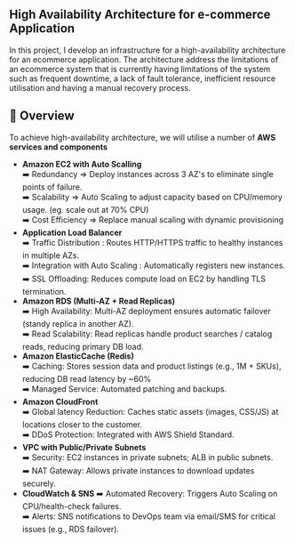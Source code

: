 ## High Availability Architecture for e-commerce Application
In this project, I develop an infrastructure for a high-availability architecture for an ecommerce application. The architecture address the limitations of an ecommerce system that is currently having limitations of the system such as frequent downtime, a lack of fault tolerance, inefficient resource utilisation and having a manual recovery process.

## 🚀 Overview
To achieve high-availability architecture, we will utilise a number of **AWS services and components**  
- **Amazon EC2 with Auto Scalling**      
      ➡️ Redundancy       => Deploy instances across 3 AZ's to eliminate single points of failure.  
      ➡️ Scalability      => Auto Scaling to adjust capacity based on CPU/memory usage. (eg. scale out at 70% CPU)  
      ➡️ Cost Efficiency  => Replace manual scaling with dynamic provisioning
- **Application Load Balancer**    
      ➡️ Traffic Distribution : Routes HTTP/HTTPS traffic to healthy instances in multiple AZs.  
      ➡️ Integration with Auto Scaling : Automatically registers new instances.  
      ➡️ SSL Offloading: Reduces compute load on EC2 by handling TLS termination.  
- **Amazon RDS (Multi-AZ + Read Replicas)**    
      ➡️ High Availability: Multi-AZ deployment ensures automatic failover (standy replica in another AZ).  
      ➡️ Read Scalability: Read replicas handle product searches / catalog reads, reducing primary DB load.  
- **Amazon ElasticCache (Redis)**    
      ➡️ Caching: Stores session data and product listings (e.g., 1M + SKUs), reducing DB read latency by ~60%  
      ➡️ Managed Service: Automated patching and backups.  
- **Amazon CloudFront**    
      ➡️ Global latency Reduction: Caches static assets (images, CSS/JS) at locations closer to the customer.  
      ➡️ DDoS Protection: Integrated with AWS Shield Standard.  
- **VPC with Public/Private Subnets**    
      ➡️ Security: EC2 instances in private subnets; ALB in public subnets.  
      ➡️ NAT Gateway: Allows private instances to download updates securely.
- **CloudWatch & SNS**
      ➡️ Automated Recovery: Triggers Auto Scaling on CPU/health-check failures.  
      ➡️ Alerts: SNS notifications to DevOps team via email/SMS for critical issues (e.g., RDS failover).  
